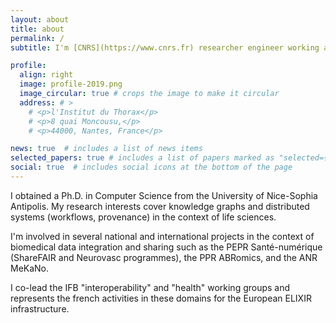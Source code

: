 ```yaml
---
layout: about
title: about
permalink: /
subtitle: I'm [CNRS](https://www.cnrs.fr) researcher engineer working at [l’Institut du Thorax](https://umr1087.univ-nantes.fr/research/research-teams/i-cardiovascular-genetics) in Nantes. I'm a member of the [BiRD](https://pf-bird.univ-nantes.fr) bioinformatics facility, an active contributor to [IFB](https://www.france-bioinformatique.fr) (Institut Français de Bioinformatique), and [Elixir](https://elixir-europe.org) (European infrastructure for bioinformatics). 

profile:
  align: right
  image: profile-2019.png
  image_circular: true # crops the image to make it circular
  address: # >
    # <p>l'Institut du Thorax</p>
    # <p>8 quai Moncousu,</p>
    # <p>44000, Nantes, France</p>

news: true  # includes a list of news items
selected_papers: true # includes a list of papers marked as "selected={true}"
social: true  # includes social icons at the bottom of the page
---
```


I obtained a Ph.D. in Computer Science from the University of Nice-Sophia Antipolis. My research interests cover knowledge graphs and distributed systems (workflows, provenance) in the context of life sciences. 

I'm involved in several national and international projects in the context of biomedical data integration and sharing such as the PEPR Santé-numérique (ShareFAIR and Neurovasc programmes), the PPR ABRomics, and the ANR MeKaNo.

I co-lead the IFB "interoperability" and "health" working groups and represents the french activities in these domains for the European ELIXIR infrastructure. 